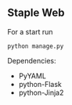## Staple Web

For a start run

    python manage.py


Dependencies:

* PyYAML
* python-Flask
* python-Jinja2
